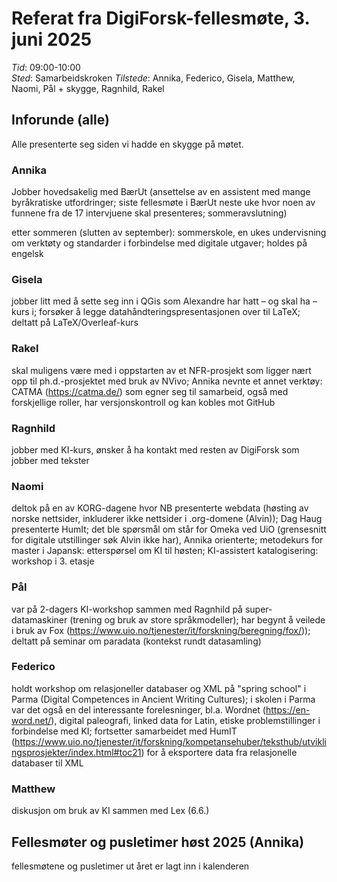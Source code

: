 # Referat fra DigiForsk-fellesmøte, 3. juni 2025

*Tid*: 09:00-10:00  
*Sted*: Samarbeidskroken 
*Tilstede*: Annika, Federico, Gisela, Matthew, Naomi, Pål + skygge, Ragnhild, Rakel

## Inforunde (alle)

Alle presenterte seg siden vi hadde en skygge på møtet.

### Annika

Jobber hovedsakelig med BærUt (ansettelse av en assistent med mange byråkratiske utfordringer; siste fellesmøte i BærUt neste uke hvor noen av funnene fra de 17 intervjuene skal presenteres; sommeravslutning)

etter sommeren (slutten av september): sommerskole, en ukes undervisning om verktøty og standarder i forbindelse med digitale utgaver; holdes på engelsk

### Gisela

jobber litt med å sette seg inn i QGis som Alexandre har hatt – og skal ha – kurs i; forsøker å legge datahåndteringspresentasjonen over til LaTeX; deltatt på LaTeX/Overleaf-kurs

### Rakel

skal muligens være med i oppstarten av et NFR-prosjekt som ligger nært opp til ph.d.-prosjektet med bruk av NVivo; Annika nevnte et annet verktøy: CATMA (https://catma.de/) som egner seg til samarbeid, også med forskjellige roller, har versjonskontroll og kan kobles mot GitHub

### Ragnhild

jobber med KI-kurs, ønsker å ha kontakt med resten av DigiForsk som jobber med tekster

### Naomi

deltok på en av KORG-dagene hvor NB presenterte webdata (høsting av norske nettsider, inkluderer ikke nettsider i .org-domene (Alvin)); Dag Haug presenterte HumIt; det ble spørsmål om står for Omeka ved UiO (grensesnitt for digitale utstillinger søk Alvin ikke har), Annika orienterte; metodekurs for master i Japansk: etterspørsel om KI til høsten; KI-assistert katalogisering: workshop i 3. etasje

### Pål

var på 2-dagers KI-workshop sammen med Ragnhild på super-datamaskiner (trening og bruk av store språkmodeller); har begynt å veilede i bruk av Fox (https://www.uio.no/tjenester/it/forskning/beregning/fox/)); deltatt på seminar om paradata (kontekst rundt datasamling)

### Federico
holdt workshop om relasjoneller databaser og XML på "spring school" i Parma (Digital Competences in Ancient Writing Cultures); i skolen i Parma var det også en del interessante forelesninger, bl.a. Wordnet (https://en-word.net/), digital paleografi, linked data for Latin, etiske problemstillinger i forbindelse med KI; fortsetter samarbeidet med HumIT (https://www.uio.no/tjenester/it/forskning/kompetansehuber/teksthub/utviklingsprosjekter/index.html#toc21) for å eksportere data fra relasjonelle databaser til XML

### Matthew
diskusjon om bruk av KI sammen med Lex (6.6.)


## Fellesmøter og pusletimer høst 2025 (Annika)

fellesmøtene og pusletimer ut året er lagt inn i kalenderen
